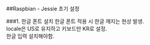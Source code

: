 ##Raspbian - Jessie 초기 설정

###1. 한글 폰트 설치
한글 폰트 적용 시 한글 깨지는 현상 발생.  
locale은 US로 유지하고 키보드만 KR로 설정.  
한글 입력 설치해야함.  
